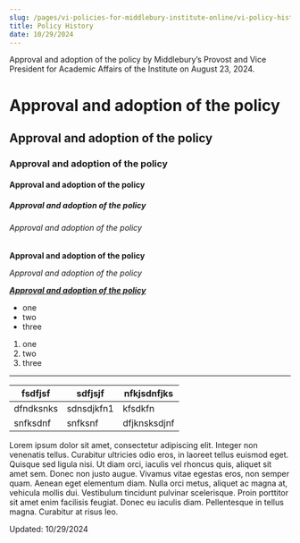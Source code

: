 ```yaml
---
slug: /pages/vi-policies-for-middlebury-institute-online/vi-policy-history
title: Policy History
date: 10/29/2024
---
```

Approval and adoption of the policy by Middlebury’s Provost and Vice President for Academic Affairs of the Institute on August 23, 2024. 

# Approval and adoption of the policy

## Approval and adoption of the policy

### Approval and adoption of the policy

#### Approval and adoption of the policy

##### Approval and adoption of the policy

###### Approval and adoption of the policy

**Approval and adoption of the policy**

_Approval and adoption of the policy_

[_**Approval and adoption of the policy**_](https://www.middlebury.edu)

*   one
*   two
*   three

1.  one
2.  two
3.  three

---

| fsdfjsf | sdfjsjf | nfkjsdnfjks |
| --- | --- | --- |
| dfndksnks | sdnsdjkfn1 | kfsdkfn |
| snfksdnf | snfksnf | dfjknsksdjnf |

Lorem ipsum dolor sit amet, consectetur adipiscing elit. Integer non venenatis tellus. Curabitur ultricies odio eros, in laoreet tellus euismod eget. Quisque sed ligula nisi. Ut diam orci, iaculis vel rhoncus quis, aliquet sit amet sem. Donec non justo augue. Vivamus vitae egestas eros, non semper quam. Aenean eget elementum diam. Nulla orci metus, aliquet ac magna at, vehicula mollis dui. Vestibulum tincidunt pulvinar scelerisque. Proin porttitor sit amet enim facilisis feugiat. Donec eu iaculis diam. Pellentesque in tellus magna. Curabitur at risus leo.

Updated: 10/29/2024
